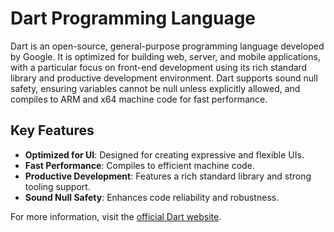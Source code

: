 # Dart Programming Language

Dart is an open-source, general-purpose programming language developed by Google. It is optimized for building web, server, and mobile applications, with a particular focus on front-end development using its rich standard library and productive development environment. Dart supports sound null safety, ensuring variables cannot be null unless explicitly allowed, and compiles to ARM and x64 machine code for fast performance.

## Key Features

- **Optimized for UI**: Designed for creating expressive and flexible UIs.
- **Fast Performance**: Compiles to efficient machine code.
- **Productive Development**: Features a rich standard library and strong tooling support.
- **Sound Null Safety**: Enhances code reliability and robustness.

For more information, visit the [official Dart website](https://dart.dev).
